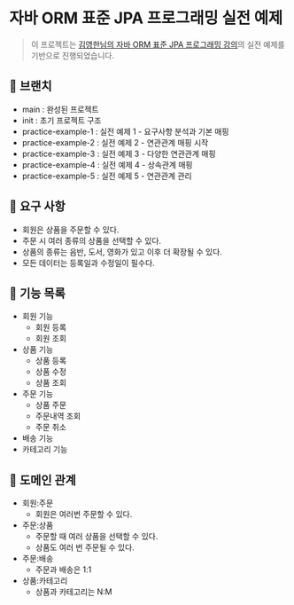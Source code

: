 # 자바 ORM 표준 JPA 프로그래밍 실전 예제

> 이 프로젝트는 [김영한님의 자바 ORM 표준 JPA 프로그래밍 강의](https://www.inflearn.com/course/ORM-JPA-Basic
)의 실전 예제를 기반으로 진행되었습니다.

## 🌴 브랜치

- main : 완성된 프로젝트
- init : 초기 프로젝트 구조
- practice-example-1 : 실전 예제 1 - 요구사항 분석과 기본 매핑
- practice-example-2 : 실전 예제 2 - 연관관계 매핑 시작
- practice-example-3 : 실전 예제 3 - 다양한 연관관계 매핑
- practice-example-4 : 실전 예제 4 - 상속관계 매핑
- practice-example-5 : 실전 예제 5 - 연관관계 관리

## 🚀 요구 사항

- 회원은 상품을 주문할 수 있다.
- 주문 시 여러 종류의 상품을 선택할 수 있다.
- 상품의 종류는 음반, 도서, 영화가 있고 이후 더 확장될 수 있다.
- 모든 데이터는 등록일과 수정일이 필수다.

## 🚀 기능 목록

- 회원 기능
  - 회원 등록
  - 회원 조회
- 상품 기능
  - 상품 등록
  - 상품 수정
  - 상품 조회
- 주문 기능
  - 상품 주문
  - 주문내역 조회
  - 주문 취소
- 배송 기능
- 카테고리 기능

## 🚀 도메인 관계

- 회원:주문
  - 회원은 여러번 주문할 수 있다.
- 주문:상품
  - 주문할 때 여러 상품을 선택할 수 있다.
  - 상품도 여러 번 주문될 수 있다.
- 주문:배송
  - 주문과 배송은 1:1
- 상품:카테고리
  - 상품과 카테고리는 N:M